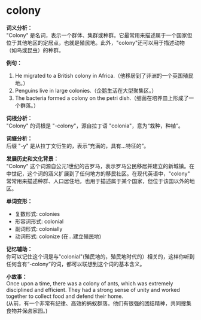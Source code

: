 # colony

**词义分析：**  
"Colony" 是名词，表示一个群体、集群或种群。它最常用来描述属于一个国家但位于其他地区的定居点，也就是殖民地。此外，"colony"还可以用于描述动物（如鸟或昆虫）的种群。

  

**例句：**

  

1.  He migrated to a British colony in Africa.（他移居到了非洲的一个英国殖民地。）
2.  Penguins live in large colonies.（企鹅生活在大型聚集区。）
3.  The bacteria formed a colony on the petri dish.（细菌在培养皿上形成了一个群落。）

  

**词根分析：**  
"Colony" 的词根是 "-colony"，源自拉丁语 "colonia"，意为“栽种，种植”。

  

**词缀分析：**  
后缀 "-y" 是从拉丁文衍生的，表示“充满的，具有...特征的”。

  

**发展历史和文化背景：**  
"Colony" 这个词源自公元1世纪的古罗马，表示罗马公民移居并建立的新城镇。在中世纪，这个词的涵义扩展到了任何地方的移民社区。在现代英语中，"colony" 常常用来描述种群、人口居住地，也用于描述属于某个国家，但位于该国以外的地区。

  

**单词变形：**

  

*   复数形式: colonies
*   形容词形式: colonial
*   副词形式: colonially
*   动词形式: colonize (在…建立殖民地)

  

**记忆辅助：**  
你可以记住这个词是与"colonial"(殖民地的，殖民地时代的）相关的，这样你听到任何含有“-colony”的词，都可以联想到这个词的基本含义。

  

**小故事：**  
Once upon a time, there was a colony of ants, which was extremely disciplined and efficient. They had a strong sense of unity and worked together to collect food and defend their home.  
(从前，有一个非常有纪律、高效的蚂蚁群落。他们有很强的团结精神，共同搜集食物并保卤家园。)
